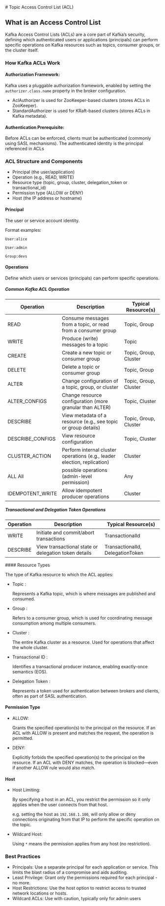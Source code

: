 # Topic Access Control List (ACL)

## What is an Access Control List

Kafka Access Control Lists (ACLs) are a core part of Kafka’s security, defining which authenticated users or applications (principals) can perform specific operations on Kafka resources such as topics, consumer groups, or the cluster itself.

### How Kafka ACLs Work

#### Authorization Framework:

Kafka uses a pluggable authorization framework, enabled by setting the `authorizer.class.name` property in the broker configuration.

- AclAuthorizer is used for ZooKeeper-based clusters (stores ACLs in ZooKeeper).
- StandardAuthorizer is used for KRaft-based clusters (stores ACLs in Kafka metadata).

#### Authentication Prerequisite:

Before ACLs can be enforced, clients must be authenticated (commonly using SASL mechanisms). The authenticated identity is the principal referenced in ACLs

### ACL Structure and Components

- Principal (the user/application)
- Operation (e.g., READ, WRITE)
- Resource type (topic, group, cluster, delegation_token or transactional_id)
- Permission type (ALLOW or DENY)
- Host (the IP address or hostname)

#### Principal

The user or service account identity. 

Format examples:

`User:alice`

`User:admin`

`Group:devs`

#### Operations

Define which users or services (principals) can perform specific operations.

##### Common Kafka ACL Operation

| Operation |	Description |	Typical Resource(s) |
| -------- | -------------------------------- | -------- |
| READ |	Consume messages from a topic, or read from a consumer group |	Topic, Group |
| WRITE |	Produce (write) messages to a topic |	Topic |
| CREATE |	Create a new topic or consumer group |	Topic, Group, Cluster |
| DELETE |	Delete a topic or consumer group |	Topic, Group |
| ALTER |	Change configuration of a topic, group, or cluster | Topic, Group, Cluster |
| ALTER_CONFIGS |	Change resource configuration (more granular than ALTER) | Topic, Cluster |
| DESCRIBE | View metadata of a resource (e.g., see topic or group details) | Topic, Group, Cluster |
| DESCRIBE_CONFIGS |	View resource configuration |	Topic, Cluster |
| CLUSTER_ACTION | Perform internal cluster operations (e.g., leader election, replication) |	Cluster |
| ALL	All | possible operations (admin-level permission) | Any |
| IDEMPOTENT_WRITE |	Allow idempotent producer operations| Cluster |

##### Transactional and Delegation Token Operations

| Operation |	Description |	Typical Resource(s) |
| -------- | -------------------------------- | -------- |
| WRITE |	Initiate and commit/abort transactions |	TransactionalId |
| DESCRIBE |	View transactional state or delegation token details |	TransactionalId, DelegationToken |

#### Resource Types

The type of Kafka resource to which the ACL applies:

- Topic : 

    Represents a Kafka topic, which is where messages are published and consumed.

- Group : 

    Refers to a consumer group, which is used for coordinating message consumption among multiple consumers.

- Cluster : 

    The entire Kafka cluster as a resource. Used for operations that affect the whole cluster.

- Transactional ID : 
  
    Identifies a transactional producer instance, enabling exactly-once semantics (EOS).

- Delegation Token : 

    Represents a token used for authentication between brokers and clients, often as part of SASL authentication.


#### Permission Type

- ALLOW:

    Grants the specified operation(s) to the principal on the resource. If an ACL with ALLOW is present and matches the request, the operation is permitted.

- DENY:

    Explicitly forbids the specified operation(s) to the principal on the resource. If an ACL with DENY matches, the operation is blocked—even if another ALLOW rule would also match.

#### Host

- Host Limiting:

    By specifying a host in an ACL, you restrict the permission so it only applies when the user connects from that host.

    e.g. setting the host as `192.168.1.100`, will only allow or deny connections originating from that IP to perform the specific operation on the topic.

- Wildcard Host:

    Using `*` means the permission applies from any host (no restriction).

### Best Practices

- Principals: Use a separate principal for each application or service. This limits the blast radius of a compromise and aids auditing.
- Least Privilege: Grant only the permissions required for each principal - no more.
- Host Restrictions: Use the host option to restrict access to trusted network locations or hosts.
- Wildcard ACLs: Use with caution, typically only for admin users